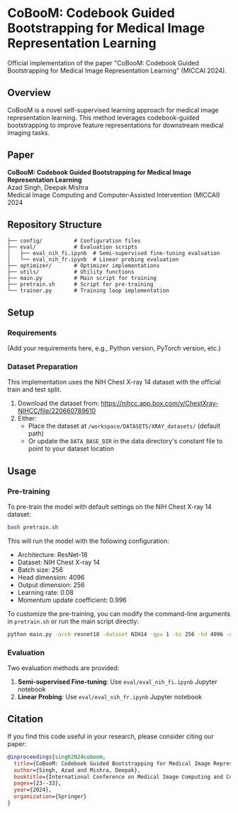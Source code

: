 # CoBooM: Codebook Guided Bootstrapping for Medical Image Representation Learning

Official implementation of the paper "CoBooM: Codebook Guided Bootstrapping for Medical Image Representation Learning" (MICCAI 2024).

## Overview

CoBooM is a novel self-supervised learning approach for medical image representation learning. This method leverages codebook-guided bootstrapping to improve feature representations for downstream medical imaging tasks.

## Paper

**CoBooM: Codebook Guided Bootstrapping for Medical Image Representation Learning**  
Azad Singh, Deepak Mishra  
Medical Image Computing and Computer-Assisted Intervention (MICCAI) 2024



## Repository Structure

```
├── config/          # Configuration files
├── eval/            # Evaluation scripts
│   ├── eval_nih_fi.ipynb  # Semi-supervised fine-tuning evaluation
│   └── eval_nih_fr.ipynb  # Linear probing evaluation
├── optimizer/       # Optimizer implementations
├── utils/           # Utility functions
├── main.py          # Main script for training
├── pretrain.sh      # Script for pre-training
└── trainer.py       # Training loop implementation
```

## Setup

### Requirements

(Add your requirements here, e.g., Python version, PyTorch version, etc.)

### Dataset Preparation

This implementation uses the NIH Chest X-ray 14 dataset with the official train and test split.

1. Download the dataset from: https://nihcc.app.box.com/v/ChestXray-NIHCC/file/220660789610
2. Either:
   - Place the dataset at `/workspace/DATASETS/XRAY_datasets/` (default path)
   - Or update the `DATA_BASE_DIR` in the data directory's constant file to point to your dataset location

## Usage

### Pre-training

To pre-train the model with default settings on the NIH Chest X-ray 14 dataset:

```bash
bash pretrain.sh
```

This will run the model with the following configuration:
- Architecture: ResNet-18
- Dataset: NIH Chest X-ray 14
- Batch size: 256
- Head dimension: 4096
- Output dimension: 256
- Learning rate: 0.08
- Momentum update coefficient: 0.996

To customize the pre-training, you can modify the command-line arguments in `pretrain.sh` or run the main script directly:

```bash
python main.py -arch resnet18 -dataset NIH14 -gpu 1 -bs 256 -hd 4096 -od 256 -lr 0.08 -mu 0.996 -ver v1
```

### Evaluation

Two evaluation methods are provided:

1. **Semi-supervised Fine-tuning**: Use `eval/eval_nih_fi.ipynb` Jupyter notebook
2. **Linear Probing**: Use `eval/eval_nih_fr.ipynb` Jupyter notebook

## Citation

If you find this code useful in your research, please consider citing our paper:

```bibtex
@inproceedings{singh2024coboom,
  title={CoBooM: Codebook Guided Bootstrapping for Medical Image Representation Learning},
  author={Singh, Azad and Mishra, Deepak},
  booktitle={International Conference on Medical Image Computing and Computer-Assisted Intervention},
  pages={23--33},
  year={2024},
  organization={Springer}
}
```